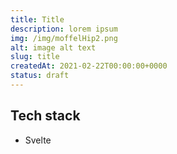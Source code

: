 ```yaml
---
title: Title
description: lorem ipsum
img: /img/moffelHip2.png
alt: image alt text
slug: title
createdAt: 2021-02-22T00:00:00+0000
status: draft
---
```


## Tech stack

- Svelte
